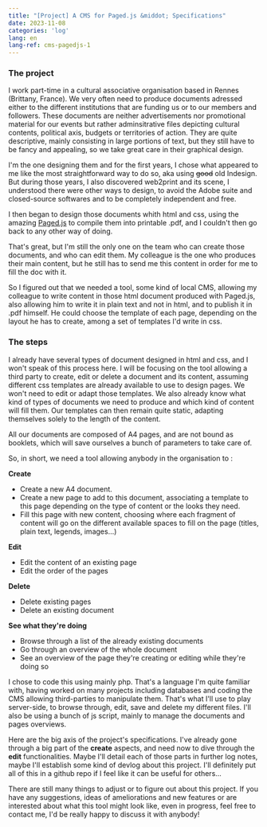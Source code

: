 ```yaml
---
title: "[Project] A CMS for Paged.js &middot; Specifications"
date: 2023-11-08
categories: 'log'
lang: en
lang-ref: cms-pagedjs-1
---
```

### The project
I work part-time in a cultural associative organisation based in Rennes (Brittany, France). We very often need to produce documents adressed either to the different institutions that are funding us or to our members and followers. These documents are neither advertisements nor promotional material for our events but rather  adminsitrative files depicting cultural contents, political axis, budgets or territories of action. They are quite descriptive, mainly consisting in large portions of text, but they still have to be fancy and appealing, so we take great care in their graphical design.

I'm the one designing them and for the first years, I chose what appeared to me like the most straightforward way to do so, aka using <s>good</s> old Indesign. But during those years, I also discovered web2print and its scene, I understood there were other ways to design, to avoid the Adobe suite and closed-source softwares and to be completely independent and free. 

I then began to design those documents whith html and css, using the amazing [Paged.js](https://pagedjs.org/) to compile them into printable .pdf, and I couldn't then go back to any other way of doing.

That's great, but I'm still the only one on the team who can create those documents, and who can edit them. My colleague is the one who produces their main content, but he still has to send me this content in order for me to fill the doc with it.

So I figured out that we needed a tool, some kind of local CMS, allowing my colleague to write content in those html document produced with Paged.js, also allowing him to write it in plain text and not in html, and to publish it in .pdf himself. He could choose the template of each page, depending on the layout he has to create, among a set of templates I'd write in css.

### The steps
I already have several types of document designed in html and css, and I won't speak of this process here. I will be focusing on the tool allowing a third party to create, edit or delete a document and its content, assuming different css templates are already available to use to design pages. We won't need to edit or adapt those templates. We also already know what kind of types of documents we need to produce and which kind of content will fill them. Our templates can then remain quite static, adapting themselves solely to the length of the content.

All our documents are composed of A4 pages, and are not bound as booklets, which will save ourselves a bunch of parameters to take care of.

So, in short, we need a tool allowing anybody in the organisation to :

**Create**
- Create a new A4 document.
- Create a new page to add to this document, associating a template to this page depending on the type of content or the looks they need.
- Fill this page with new content, choosing where each fragment of content will go on the different available spaces to fill on the page (titles, plain text, legends, images...)

**Edit**
- Edit the content of an existing page
- Edit the order of the pages

**Delete**
- Delete existing pages
- Delete an existing document

**See what they're doing**
- Browse through a list of the already existing documents
- Go through an overview of the whole document
- See an overview of the page they're creating or editing while they're doing so


I chose to code this using mainly php. That's a language I'm quite familiar with, having worked on many projects including databases and coding the CMS allowing third-parties to manipulate them. That's what I'll use to play server-side, to browse through, edit, save and delete my different files. I'll also be using a bunch of js script, mainly to manage the documents and pages overviews.

Here are the big axis of the project's specifications. I've already gone through a big part of the **create** aspects, and need now to dive through the **edit** functionalities. Maybe I'll detail each of those parts in further log notes, maybe I'll establish some kind of devlog about this project. I'll definitely put all of this in a github repo if I feel like it can be useful for others...

There are still many things to adjust or to figure out about this project. If you have any suggestions, ideas of ameliorations and new features or are interested about what this tool might look like, even in progress, feel free to contact me, I'd be really happy to discuss it with anybody!
